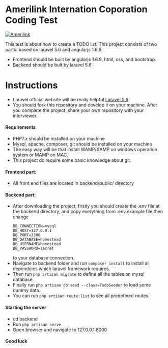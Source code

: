 # Amerilink Internation Coporation Coding Test

[![Amerilink](https://img.aichotels-content.com/amerilink-85131105.jpg)](http://www.aichotels.com)

This test is about how to create a TODO list. This project consists of two parts:
based on laravel 5.6 and angularjs 1.6.9.

  - Frontend should be built by angularjs 1.6.9, html, css, and bootstrap.
  - Backend should be bult by laravel 5.6

# Instructions

  * Laravel official website will be really helpful [Laravel 5.6](https://laravel.com/docs/5.6)
  * You should fork this repository and develop it on your machine. After you complete the project, share your own repository with your interviewer.
  #### Requirements
  * PHP7.x should be installed on your machine
  * Mysql, apache, composer, git should be installed on your machine
  * The easy way will be that install WAMP/XAMP on windows operation system or MAMP on MAC.
  * This project do require some basic knowledge about git.
#### Frontend part:
 * All front end files are located in backend/public/ directory
 #### Backend part:
* After downloading the project, firstly you should create the .env file at the backend directory, and copy everything from .env.example file then change 
    ~~~~
    DB_CONNECTION=mysql
    DB_HOST=127.0.0.1
    DB_PORT=3306
    DB_DATABASE=homestead
    DB_USERNAME=homestead
    DB_PASSWORD=secret
    ~~~~
  to your database connection.
 * Navigate to backend folder and run `composer install` to install all dependcies which laravel framework requires.
 * Then run `php artisan migrate` to define all the tables on mysql database.
 * Finally run `php artisan db:seed --class=TodoSeeder` to load some dummy data.
 * You can run `php artisan route:list` to see all predefined routes.
 

#### Starting the server
* cd backend
* Run `php artisan serve`
* Open browser and navigate to 127.0.0.1:8000
 
#### Good luck

